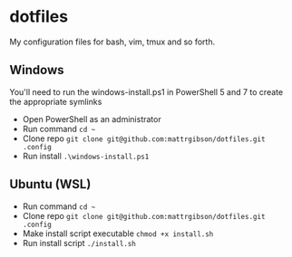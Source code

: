 # dotfiles
My configuration files for bash, vim, tmux and so forth.

## Windows
You'll need to run the windows-install.ps1 in PowerShell 5 and 7 to create the appropriate symlinks

* Open PowerShell as an administrator
* Run command `cd ~`
* Clone repo `git clone git@github.com:mattrgibson/dotfiles.git .config`
* Run install `.\windows-install.ps1`

## Ubuntu (WSL)

* Run command `cd ~`
* Clone repo `git clone git@github.com:mattrgibson/dotfiles.git .config`
* Make install script executable `chmod +x install.sh`
* Run install script `./install.sh`
